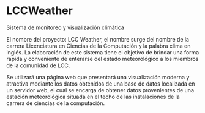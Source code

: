 # LCCWeather
Sistema de monitoreo y visualización climática


El nombre del proyecto: LCC Weather, el nombre surge del nombre de la carrera Licenciatura en Ciencias de la Computación y la palabra clima en inglés. La elaboración de este sistema tiene el objetivo de brindar una forma rápida y conveniente de enterarse del estado meteorológico a los miembros de la comunidad de LCC.

Se utilizará una página web que presentará una visualización moderna y atractiva mediante los datos obtenidos de una base de datos localizada en un servidor web, el cual se encarga de obtener datos  provenientes de una estación meteorológica situada en el techo de las instalaciones de la carrera de ciencias de la computación.

